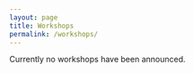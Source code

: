 ```yaml
---
layout: page
title: Workshops
permalink: /workshops/
---
```

Currently no workshops have been announced.
